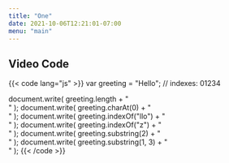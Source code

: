 ```yaml
---
title: "One"
date: 2021-10-06T12:21:01-07:00
menu: "main"
---
```



## Video Code

{{< code lang="js" >}}
var greeting = "Hello";
//   indexes:   01234

document.write( greeting.length + "<br>" );
document.write( greeting.charAt(0) + "<br>"  );
document.write( greeting.indexOf("llo") + "<br>"  );
document.write( greeting.indexOf("z") + "<br>"  );
document.write( greeting.substring(2) + "<br>"  );
document.write( greeting.substring(1, 3) + "<br>"  );
{{< /code >}}